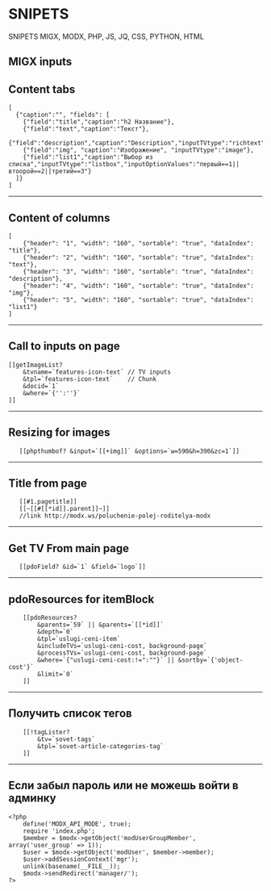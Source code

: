 # SNIPETS
SNIPETS MIGX, MODX, PHP, JS, JQ, CSS, PYTHON, HTML

MIGX inputs
------------------------
Content tabs 
------------------------
    [
      {"caption":"", "fields": [
        {"field":"title","caption":"h2 Название"},
        {"field":"text","caption":"Текст"},
        {"field":"description","caption":"Description","inputTVtype":"richtext"},
        {"field":"img", "caption":"Изображение", "inputTVtype":"image"},
        {"field":"list1","caption":"Выбор из списка","inputTVtype":"listbox","inputOptionValues":"первый==1||втоорой==2||третий==3"}
      ]}
    ]
------------------------
Content of columns
------------------------
    [
        {"header": "1", "width": "160", "sortable": "true", "dataIndex": "title"},
        {"header": "2", "width": "160", "sortable": "true", "dataIndex": "text"},
        {"header": "3", "width": "160", "sortable": "true", "dataIndex": "description"},
        {"header": "4", "width": "160", "sortable": "true", "dataIndex": "img"},
        {"header": "5", "width": "160", "sortable": "true", "dataIndex": "list1"}
    ]
    
----------------------------
Call to inputs on page
----------------------------
    [[getImageList?
        &tvname=`features-icon-text` // TV inputs
        &tpl=`features-icon-text`    // Chunk
        &docid=`1`
        &where=`{'':''}`
    ]]
----------------------------
Resizing for images
----------------------------

       [[phpthumbof? &input=`[[+img]]` &options=`w=590&h=390&zc=1`]]
       
----------------------------
Title from page
----------------------------
       [[#1.pagetitle]]
       [[~[[#[[*id]].parent]]~]]
       //link http://modx.ws/poluchenie-polej-roditelya-modx
       
----------------------------
Get TV From main page
----------------------------

       [[pdoField? &id=`1` &field=`logo`]]

----------------------------
pdoResources for itemBlock
----------------------------

        [[pdoResources? 
            &parents=`59` || &parents=`[[*id]]`
            &depth=`0`
            &tpl=`uslugi-ceni-item`
            &includeTVs=`uslugi-ceni-cost, background-page`
            &processTVs=`uslugi-ceni-cost, background-page`
            &where=`{"uslugi-ceni-cost:!=":""}` || &sortby=`{'object-cost'}`
            &limit=`0`
        ]]
        
----------------------------
Получить список тегов
----------------------------

        [[!tagLister?
            &tv=`sovet-tags`
            &tpl=`sovet-article-categories-tag`
        ]]
----------------------------
Если забыл пароль или не можешь войти в админку
----------------------------
    <?php
        define('MODX_API_MODE', true);
        require 'index.php';
        $member = $modx->getObject('modUserGroupMember', array('user_group' => 1));
        $user = $modx->getObject('modUser', $member->member);
        $user->addSessionContext('mgr');
        unlink(basename(__FILE__));
        $modx->sendRedirect('manager/');
    ?>
  
